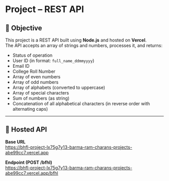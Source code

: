 # Project – REST API

## 📌 Objective
This project is a REST API built using **Node.js** and hosted on **Vercel**.  
The API accepts an array of strings and numbers, processes it, and returns:

- Status of operation
- User ID (in format: `full_name_ddmmyyyy`)
- Email ID
- College Roll Number
- Array of even numbers
- Array of odd numbers
- Array of alphabets (converted to uppercase)
- Array of special characters
- Sum of numbers (as string)
- Concatenation of all alphabetical characters (in reverse order with alternating caps)

---

## 🚀 Hosted API

**Base URL**  
https://bhfl-project-lx75g7y13-barma-ram-charans-projects-abe99cc7.vercel.app


**Endpoint (POST /bfhl)**  
https://bhfl-project-lx75g7y13-barma-ram-charans-projects-abe99cc7.vercel.app/bfhl

